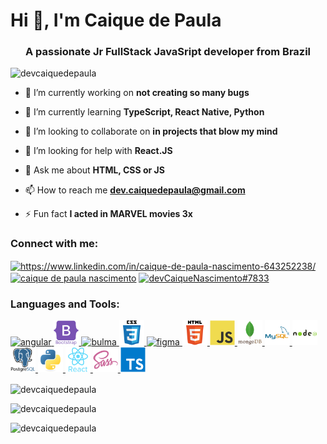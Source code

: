<h1>Hi 👋, I'm Caique de Paula</h1>
<h3 align="center">A passionate Jr FullStack JavaSript developer from Brazil</h3>

<p align="left"> <img src="https://komarev.com/ghpvc/?username=devcaiquedepaula&label=Profile%20views&color=0e75b6&style=flat" alt="devcaiquedepaula" /> </p>

- 🔭 I’m currently working on **not creating so many bugs**

- 🌱 I’m currently learning **TypeScript, React Native, Python**

- 👯 I’m looking to collaborate on **in projects that blow my mind**

- 🤝 I’m looking for help with **React.JS**

- 💬 Ask me about **HTML, CSS or JS**

- 📫 How to reach me **dev.caiquedepaula@gmail.com**

- ⚡ Fun fact **I acted in MARVEL movies 3x**

<h3 align="left">Connect with me:</h3>
<p align="left">
<a href="https://linkedin.com/in/https://www.linkedin.com/in/caique-de-paula-nascimento-643252238/" target="blank"><img align="center" src="https://raw.githubusercontent.com/rahuldkjain/github-profile-readme-generator/master/src/images/icons/Social/linked-in-alt.svg" alt="https://www.linkedin.com/in/caique-de-paula-nascimento-643252238/" height="30" width="40" /></a>
<a href="https://stackoverflow.com/users/caique de paula nascimento" target="blank"><img align="center" src="https://raw.githubusercontent.com/rahuldkjain/github-profile-readme-generator/master/src/images/icons/Social/stack-overflow.svg" alt="caique de paula nascimento" height="30" width="40" /></a>
<a href="https://discord.gg/devCaiqueNascimento#7833" target="blank"><img align="center" src="https://raw.githubusercontent.com/rahuldkjain/github-profile-readme-generator/master/src/images/icons/Social/discord.svg" alt="devCaiqueNascimento#7833" height="30" width="40" /></a>
</p>

<h3 align="left">Languages and Tools:</h3>
<p align="left"> <a href="https://angular.io" target="_blank" rel="noreferrer"> <img src="https://angular.io/assets/images/logos/angular/angular.svg" alt="angular" width="40" height="40"/> </a> <a href="https://getbootstrap.com" target="_blank" rel="noreferrer"> <img src="https://raw.githubusercontent.com/devicons/devicon/master/icons/bootstrap/bootstrap-plain-wordmark.svg" alt="bootstrap" width="40" height="40"/> </a> <a href="https://bulma.io/" target="_blank" rel="noreferrer"> <img src="https://raw.githubusercontent.com/gilbarbara/logos/804dc257b59e144eaca5bc6ffd16949752c6f789/logos/bulma.svg" alt="bulma" width="40" height="40"/> </a> <a href="https://www.w3schools.com/css/" target="_blank" rel="noreferrer"> <img src="https://raw.githubusercontent.com/devicons/devicon/master/icons/css3/css3-original-wordmark.svg" alt="css3" width="40" height="40"/> </a> <a href="https://www.figma.com/" target="_blank" rel="noreferrer"> <img src="https://www.vectorlogo.zone/logos/figma/figma-icon.svg" alt="figma" width="40" height="40"/> </a> <a href="https://www.w3.org/html/" target="_blank" rel="noreferrer"> <img src="https://raw.githubusercontent.com/devicons/devicon/master/icons/html5/html5-original-wordmark.svg" alt="html5" width="40" height="40"/> </a> <a href="https://developer.mozilla.org/en-US/docs/Web/JavaScript" target="_blank" rel="noreferrer"> <img src="https://raw.githubusercontent.com/devicons/devicon/master/icons/javascript/javascript-original.svg" alt="javascript" width="40" height="40"/> </a> <a href="https://www.mongodb.com/" target="_blank" rel="noreferrer"> <img src="https://raw.githubusercontent.com/devicons/devicon/master/icons/mongodb/mongodb-original-wordmark.svg" alt="mongodb" width="40" height="40"/> </a> <a href="https://www.mysql.com/" target="_blank" rel="noreferrer"> <img src="https://raw.githubusercontent.com/devicons/devicon/master/icons/mysql/mysql-original-wordmark.svg" alt="mysql" width="40" height="40"/> </a> <a href="https://nodejs.org" target="_blank" rel="noreferrer"> <img src="https://raw.githubusercontent.com/devicons/devicon/master/icons/nodejs/nodejs-original-wordmark.svg" alt="nodejs" width="40" height="40"/> </a> <a href="https://www.postgresql.org" target="_blank" rel="noreferrer"> <img src="https://raw.githubusercontent.com/devicons/devicon/master/icons/postgresql/postgresql-original-wordmark.svg" alt="postgresql" width="40" height="40"/> </a> <a href="https://www.python.org" target="_blank" rel="noreferrer"> <img src="https://raw.githubusercontent.com/devicons/devicon/master/icons/python/python-original.svg" alt="python" width="40" height="40"/> </a> <a href="https://reactjs.org/" target="_blank" rel="noreferrer"> <img src="https://raw.githubusercontent.com/devicons/devicon/master/icons/react/react-original-wordmark.svg" alt="react" width="40" height="40"/> </a> <a href="https://sass-lang.com" target="_blank" rel="noreferrer"> <img src="https://raw.githubusercontent.com/devicons/devicon/master/icons/sass/sass-original.svg" alt="sass" width="40" height="40"/> </a> <a href="https://www.typescriptlang.org/" target="_blank" rel="noreferrer"> <img src="https://raw.githubusercontent.com/devicons/devicon/master/icons/typescript/typescript-original.svg" alt="typescript" width="40" height="40"/> </a> </p>


<p><img align="center" src="https://github-readme-stats.vercel.app/api/top-langs?username=devcaiquedepaula&show_icons=true&locale=en&layout=compact" alt="devcaiquedepaula" /></p>

<p>&nbsp;<img align="left" src="https://github-readme-stats.vercel.app/api?username=devcaiquedepaula&show_icons=true&locale=en" alt="devcaiquedepaula" /></p>

<p><img align="left" src="https://github-readme-streak-stats.herokuapp.com/?user=devcaiquedepaula&" alt="devcaiquedepaula" /></p>


<!---
devCaiquedePaula/devCaiquedePaula is a ✨ special ✨ repository because its `README.md` (this file) appears on your GitHub profile.
You can click the Preview link to take a look at your changes.
--->
